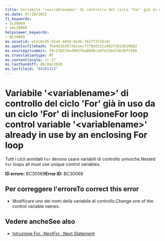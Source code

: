 ```yaml
---
title: Variabile '<variablename>' di controllo del ciclo 'For' già in uso da un ciclo 'For' di inclusione
ms.date: 07/20/2015
f1_keywords:
- bc30069
- vbc30069
helpviewer_keywords:
- BC30069
ms.assetid: e12c8cd5-55ad-4d10-8a3b-7b27f3716c8c
ms.openlocfilehash: fb4461b3673dceecf778e5532c002f3623029602
ms.sourcegitcommit: f8c270376ed905f6a8896ce0fe25b4f4b38ff498
ms.translationtype: MT
ms.contentlocale: it-IT
ms.lasthandoff: 06/04/2020
ms.locfileid: "84381313"
---
```

# <a name="for-loop-control-variable-variablename-already-in-use-by-an-enclosing-for-loop"></a><span data-ttu-id="f6eba-102">Variabile '\<variablename>' di controllo del ciclo 'For' già in uso da un ciclo 'For' di inclusione</span><span class="sxs-lookup"><span data-stu-id="f6eba-102">For loop control variable '\<variablename>' already in use by an enclosing For loop</span></span>
<span data-ttu-id="f6eba-103">Tutti i cicli annidati `For` devono usare variabili di controllo univoche.</span><span class="sxs-lookup"><span data-stu-id="f6eba-103">Nested `For` loops all must use unique control variables.</span></span>  
  
 <span data-ttu-id="f6eba-104">**ID errore:** BC30069</span><span class="sxs-lookup"><span data-stu-id="f6eba-104">**Error ID:** BC30069</span></span>  
  
## <a name="to-correct-this-error"></a><span data-ttu-id="f6eba-105">Per correggere l'errore</span><span class="sxs-lookup"><span data-stu-id="f6eba-105">To correct this error</span></span>  
  
- <span data-ttu-id="f6eba-106">Modificare uno dei nomi della variabile di controllo.</span><span class="sxs-lookup"><span data-stu-id="f6eba-106">Change one of the control variable names.</span></span>  
  
## <a name="see-also"></a><span data-ttu-id="f6eba-107">Vedere anche</span><span class="sxs-lookup"><span data-stu-id="f6eba-107">See also</span></span>

- [<span data-ttu-id="f6eba-108">Istruzione For...Next</span><span class="sxs-lookup"><span data-stu-id="f6eba-108">For...Next Statement</span></span>](../language-reference/statements/for-next-statement.md)
